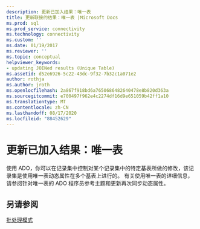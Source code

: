 ```yaml
---
description: 更新已加入结果：唯一表
title: 更新联接的结果：唯一表 |Microsoft Docs
ms.prod: sql
ms.prod_service: connectivity
ms.technology: connectivity
ms.custom: ''
ms.date: 01/19/2017
ms.reviewer: ''
ms.topic: conceptual
helpviewer_keywords:
- updating JOINed results (Unique Table)
ms.assetid: d52e6926-5c22-43dc-9f32-7b32c1a071e2
author: rothja
ms.author: jroth
ms.openlocfilehash: 2a867f918bd6a7650686482640478e8b820d363a
ms.sourcegitcommit: e700497f962e4c2274df16d9e651059b42ff1a10
ms.translationtype: MT
ms.contentlocale: zh-CN
ms.lasthandoff: 08/17/2020
ms.locfileid: "88452629"
---
```

# <a name="updating-joined-results-unique-table"></a>更新已加入结果：唯一表
使用 ADO，你可以在记录集中控制对某个记录集中的特定基表所做的修改，该记录集是使用唯一表动态属性在多个基表上进行的。 有关使用唯一表的详细信息，请参阅针对唯一表的 ADO 程序员参考主题和更新再次同步动态属性。  
  
## <a name="see-also"></a>另请参阅  
 [批处理模式](../../../ado/guide/data/batch-mode.md)
